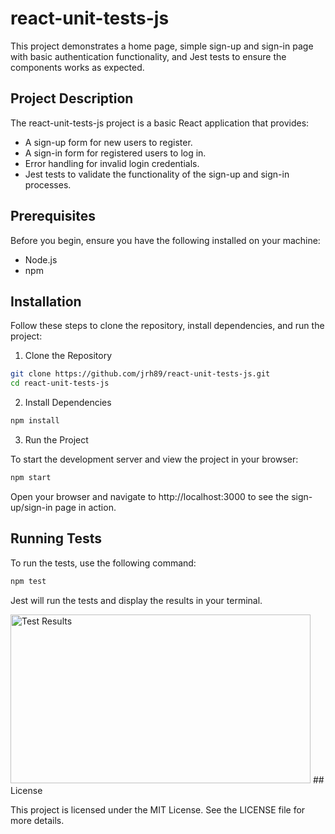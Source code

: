 # react-unit-tests-js

This project demonstrates a home page, simple sign-up and sign-in page with basic authentication functionality, and Jest tests to ensure the components works as expected.

## Project Description

The react-unit-tests-js project is a basic React application that provides:

- A sign-up form for new users to register.
- A sign-in form for registered users to log in.
- Error handling for invalid login credentials.
- Jest tests to validate the functionality of the sign-up and sign-in processes.

## Prerequisites

Before you begin, ensure you have the following installed on your machine:

- Node.js 
- npm 

## Installation

Follow these steps to clone the repository, install dependencies, and run the project:

1. Clone the Repository

```bash
git clone https://github.com/jrh89/react-unit-tests-js.git
cd react-unit-tests-js
```

2. Install Dependencies

```bash
npm install
```

3. Run the Project

To start the development server and view the project in your browser:

```bash
npm start
```

Open your browser and navigate to http://localhost:3000 to see the sign-up/sign-in page in action.

## Running Tests

To run the tests, use the following command:

```bash
npm test
```

Jest will run the tests and display the results in your terminal. 

<img src="https://github.com/jrh89/react-unit-tests-js/flying-colors.png" width="480" height="270" alt="Test Results">
## License

This project is licensed under the MIT License. See the LICENSE file for more details.